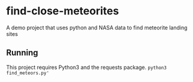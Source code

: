 # find-close-meteorites
A demo project that uses python and NASA data to find meteorite landing sites

## Running

This project requires Python3 and the requests package.
`python3 find_meteors.py'`
